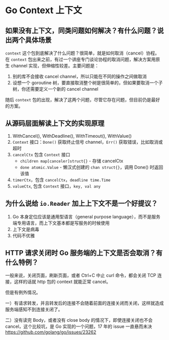 # Go Context 上下文

## 如果没有上下文，同类问题如何解决？有什么问题？说出两个具体场景
    
`context` 这个包到底解决了什么问题？很简单，就是如何取消（cancel）协程。在 `context` 包出来之前，有过一个讲座专门谈论协程的取消问题，解决方案用原生 channel 实现，但伸缩性较差。主要问题是：

1. 别的库不会接收 cancel channel，所以只能在不同的操作之间做取消
2. 设想一个 goroutine 树，要直接取消整个树是很简单的，但如果要取消一个子树，你还需要定义一个新的 cancel channel

随后 `context` 包的出现，解决了这两个问题，尽管它存在问题，但目前仍是最好的方案。

## 从源码层面解读上下文的实现原理

1. WithCancel(), WithDeadline(), WithTimeout(), WithValue()
2. `Context` 接口：`Done()` 获取终止信号 channel，`Err()` 获取错误，比如取消或超时
3. `cancelCtx` 包含 `Context` 接口
    - `children map[canceler]struct{}` - 存储 cancelCtx
    - `done atomic.Value` - 懒汉式创建的 `chan struct{}`，调用 Done() 时返回该值
4. `timerCtx`，包含 `cancelCtx`，`deadline time.Time`
5. `valueCtx`, 包含 `Context` 接口，`key, val any`
    
## 为什么说给 `io.Reader` 加上上下文不是一个好提议？

1. Go 本身定位应该是通用型语言（general purpose language），而不是服务端专用语言，而上下文基本都是写服务的时候使用
2. 上下文是病毒
3. 代码不优雅

## HTTP 请求关闭时 Go 服务端的上下文是否会取消？有什么特例？

一般来说，关闭页面，刷新页面，或者 Ctrl+C 中止 curl 命令，都会关闭 TCP 连接，这样的话就 http 包的 context 就能正常 cancel。

但是有例外情况。

一）有请求转发，并且转发后的连接不会随着前面的连接关闭而关闭，这样就造成服务端感知不到连接关闭了。

二）没有读完 Body，或者没有 close body 的情况下，即使连接关闭也不会 cancel，这个比较坑，是 Go 实现的一个问题，17 年的 issue 一直悬而未决 https://github.com/golang/go/issues/23262
